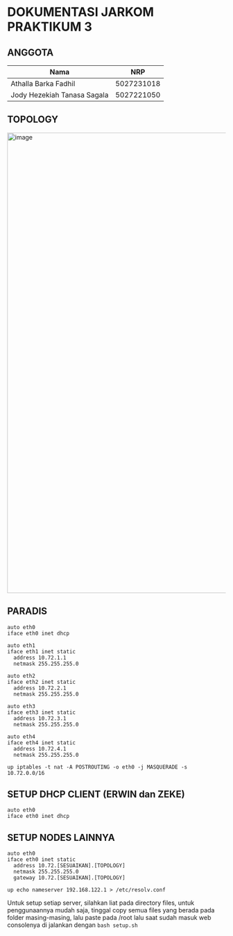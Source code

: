 # DOKUMENTASI JARKOM PRAKTIKUM 3

## ANGGOTA

| Nama                        | NRP        |
| --------------------------- | ---------- |
| Athalla Barka Fadhil        | 5027231018 |
| Jody Hezekiah Tanasa Sagala | 5027221050 |

## TOPOLOGY
<img width="1061" alt="image" src="https://github.com/user-attachments/assets/6ba970b2-eb2a-422e-9716-7a7d702838ad">


## PARADIS

```
auto eth0
iface eth0 inet dhcp

auto eth1
iface eth1 inet static
  address 10.72.1.1
  netmask 255.255.255.0

auto eth2
iface eth2 inet static
  address 10.72.2.1
  netmask 255.255.255.0

auto eth3
iface eth3 inet static
  address 10.72.3.1
  netmask 255.255.255.0

auto eth4
iface eth4 inet static
  address 10.72.4.1
  netmask 255.255.255.0

up iptables -t nat -A POSTROUTING -o eth0 -j MASQUERADE -s 10.72.0.0/16
```

## SETUP DHCP CLIENT (ERWIN dan ZEKE)

```
auto eth0
iface eth0 inet dhcp
```

## SETUP NODES LAINNYA

```
auto eth0
iface eth0 inet static
  address 10.72.[SESUAIKAN].[TOPOLOGY]
  netmask 255.255.255.0
  gateway 10.72.[SESUAIKAN].[TOPOLOGY]

up echo nameserver 192.168.122.1 > /etc/resolv.conf
```

Untuk setup setiap server, silahkan liat pada directory files, untuk penggunaannya mudah saja, tinggal copy semua files yang berada pada folder masing-masing, lalu paste pada /root lalu saat sudah masuk web consolenya di jalankan dengan `bash setup.sh`
